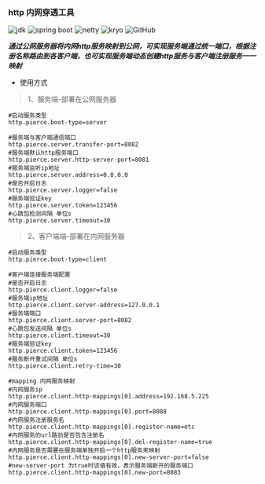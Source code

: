### http 内网穿透工具
  
![jdk](https://img.shields.io/badge/jdk-graalvm22.3.1-blue) ![spring boot](https://img.shields.io/badge/spring%20boot-3.0.2-blue)  ![netty](https://img.shields.io/badge/netty-4.1.31.Final-blue "netty")  ![kryo](https://img.shields.io/badge/kryo-5.4.0-blue)  ![GitHub](https://img.shields.io/github/license/fishlikewater/http-pierce)

***通过公网服务器将内网http服务映射到公网，可实现服务端通过统一端口，根据注册名称路由到各客户端，也可实现服务端动态创建http服务与客户端注册服务一一映射***

* 使用方式

> 1、服务端-部署在公网服务器

```properties
#启动服务类型
http.pierce.boot-type=server

#服务端与客户端通信端口
http.pierce.server.transfer-port=8082
#服务端默认http服务端口
http.pierce.server.http-server-port=8081
#服务端监听ip地址
http.pierce.server.address=0.0.0.0
#是否开启日志
http.pierce.server.logger=false
#服务端验证key
http.pierce.server.token=123456
#心跳包检测间隔 单位s
http.pierce.server.timeout=30
```

> 2、客户端端-部署在内网服务器

```properties
#启动服务类型
http.pierce.boot-type=client

#客户端连接服务端配置
#是否开启日志
http.pierce.client.logger=false
#服务端ip地址
http.pierce.client.server-address=127.0.0.1
#服务端端口
http.pierce.client.server-port=8082
#心跳包发送间隔 单位s
http.pierce.client.timeout=30
#服务端验证key
http.pierce.client.token=123456
#服务断开重试间隔 单位s
http.pierce.client.retry-time=30

#mapping 内网服务映射
#内网服务ip
http.pierce.client.http-mappings[0].address=192.168.5.225
#内网服务端口
http.pierce.client.http-mappings[0].port=8088
#内网服务注册服务名
http.pierce.client.http-mappings[0].register-name=etc
#内网服务的url路劲是否包含注册名
http.pierce.client.http-mappings[0].del-register-name=true
#内网服务是否需要在服务端单独开启一个http服务来映射
http.pierce.client.http-mappings[0].new-server-port=false
#new-server-port 为true时该值有效，表示服务端新开的服务端口
http.pierce.client.http-mappings[0].new-port=8083
```